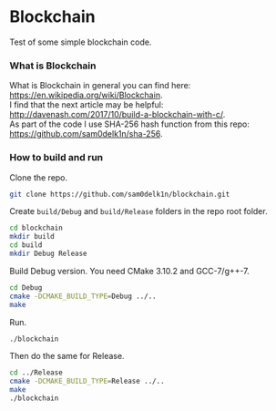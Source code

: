 # Blockchain
Test of some simple blockchain code.

### What is Blockchain
What is Blockchain in general you can find here: https://en.wikipedia.org/wiki/Blockchain.  
I find that the next article may be helpful: http://davenash.com/2017/10/build-a-blockchain-with-c/.  
As part of the code I use SHA-256 hash function from this repo: https://github.com/sam0delk1n/sha-256.

### How to build and run
Clone the repo.
```bash
git clone https://github.com/sam0delk1n/blockchain.git
```
Create `build/Debug` and `build/Release` folders in the repo root folder.
```bash
cd blockchain
mkdir build
cd build
mkdir Debug Release
```
Build Debug version. You need CMake 3.10.2 and GCC-7/g++-7.
```bash
cd Debug
cmake -DCMAKE_BUILD_TYPE=Debug ../..
make
```
Run.
```bash
./blockchain
```
Then do the same for Release.
```bash
cd ../Release
cmake -DCMAKE_BUILD_TYPE=Release ../..
make
./blockchain
```
